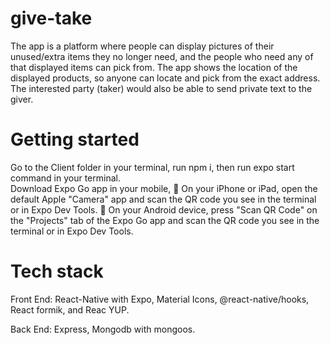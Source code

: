 # give-take

The app is a platform where people can display pictures of their unused/extra items they no longer need, and the people who need any of that displayed items can pick from. The app shows the location of the displayed products, so anyone can locate and pick from the exact address. The interested party (taker) would also be able to send private text to the giver.

# Getting started
Go to the Client folder in your terminal, run npm i, then run expo start command in your terminal.  
Download Expo Go app in your mobile, 🍎 On your iPhone or iPad, open the default Apple "Camera" app and scan the QR code you see in the terminal or in Expo Dev Tools.
🤖 On your Android device, press "Scan QR Code" on the "Projects" tab of the Expo Go app and scan the QR code you see in the terminal or in Expo Dev Tools.

# Tech stack

Front End: React-Native with Expo, Material Icons, @react-native/hooks, React formik, and Reac YUP.

Back End: Express, Mongodb with mongoos.
